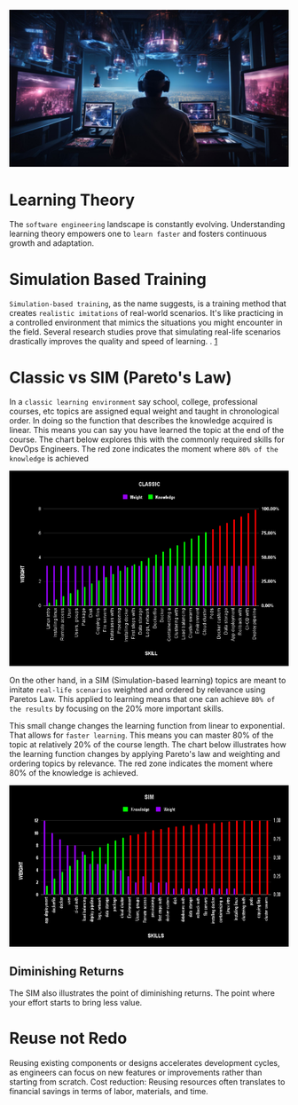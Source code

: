![banner](images/2.jpg)

# Learning Theory

The `software engineering` landscape is constantly evolving. Understanding learning theory empowers one to `learn faster` and fosters continuous growth and adaptation.

# Simulation Based Training

`Simulation-based training`, as the name suggests, is a training method that creates `realistic imitations` of real-world scenarios. It's like practicing in a controlled environment that mimics the situations you might encounter in the field. Several research studies prove that simulating real-life scenarios drastically improves the quality and speed of learning. . [1](https://journals.lww.com/ccmjournal/abstract/2006/01000/simulation_based_training_is_superior_to.21.aspx) 

# Classic vs SIM (Pareto's Law)

In a `classic learning environment` say school, college, professional courses, etc topics are assigned equal weight and taught in chronological order. In doing so the function that describes the knowledge acquired is linear. This means you can say you have learned the topic at the end of the course. The chart below explores this with the commonly required skills for DevOps Engineers. The red zone indicates the moment where `80% of the knowledge` is achieved

![classical learning](images/CLASSIC.png)


On the other hand, in a SIM (Simulation-based learning) topics are meant to imitate `real-life scenarios` weighted and ordered by relevance using Paretos Law. This applied to learning means that one can achieve `80% of the results` by focusing on the 20% more important skills. 

This small change changes the learning function from linear to exponential. That allows for `faster learning`. This means you can master 80% of the topic at relatively 20% of the course length. The chart below illustrates how the learning function changes by applying Pareto's law and weighting and ordering topics by relevance. The red zone indicates the moment where 80% of the knowledge is achieved.

![simulation based learning](images/SIM.png)

## Diminishing Returns 
The SIM also illustrates the point of diminishing returns. The point where your effort starts to bring less value.  


# Reuse not Redo

Reusing existing components or designs accelerates development cycles, as engineers can focus on new features or improvements rather than starting from scratch.
Cost reduction: Reusing resources often translates to financial savings in terms of labor, materials, and time.
